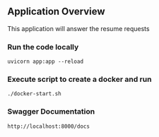 ## Application Overview

 This application will answer the resume requests
 
### Run the code locally

    uvicorn app:app --reload
    
### Execute script to create a docker and run
    
    ./docker-start.sh       
    
### Swagger Documentation

    http://localhost:8000/docs
    
